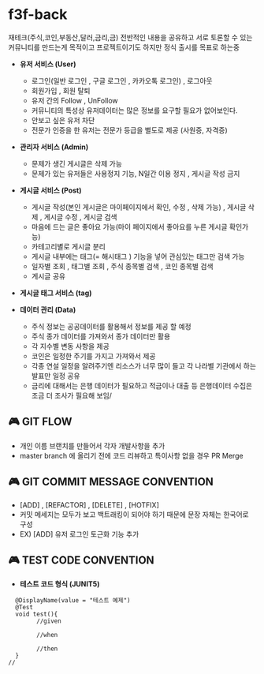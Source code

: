 # f3f-back
재테크(주식,코인,부동산,달러,금리,금) 전반적인 내용을 공유하고 서로 토론할 수 있는 커뮤니티를 만드는게 목적이고 프로젝트이기도 하지만 정식 출시를 목표로 하는중

- **유저 서비스 (User)**
    - 로그인(일반 로그인 , 구글 로그인 , 카카오톡 로그인) , 로그아웃
    - 회원가입 , 회원 탈퇴
    - 유저 간의 Follow , UnFollow
    - 커뮤니티의 특성상 유저데이터는 많은 정보를 요구할 필요가 없어보인다.
    - 안보고 싶은 유저 차단
    - 전문가 인증을 한 유저는 전문가 등급을 별도로 제공 (사원증, 자격증)
    
- **관리자 서비스 (Admin)**
    - 문제가 생긴 게시글은 삭제 가능
    - 문제가 있는 유저들은 사용정지 기능, N일간 이용 정지 , 게시글 작성 금지
    
- **게시글 서비스 (Post)**
    - 게시글 작성(본인 게시글은 마이페이지에서 확인, 수정 , 삭제 가능) , 게시글 삭제 , 게시글 수정 , 게시글 검색
    - 마음에 드는 글은 좋아요 가능(마이 페이지에서 좋아요를 누른 게시글 확인가능)
    - 카테고리별로 게시글 분리
    - 게시글 내부에는 태그(= 해시태그 ) 기능을 넣어 관심있는 태그만 검색 가능
    - 일자별 조회 , 태그별 조회 , 주식 종목별 검색 , 코인 종목별 검색
    - 게시글 공유
- **게시글 태그 서비스 (tag)**    

- **데이터 관리 (Data)**
    - 주식 정보는 공공데이터를 활용해서 정보를 제공 할 예정
    - 주식 종가 데이터를 가져와서 종가 데이터만 활용
    - 각 지수별 변동 사항을 제공
    - 코인은 일정한 주기를 가지고 가져와서 제공
    - 각종 연설 일정을 알려주기엔 리소스가 너무 많이 들고 각 나라별 기관에서 하는 발표만 일정 공유
    - 금리에 대해서는 은행 데이터가 필요하고 적금이나 대출 등 은행데이터 수집은 조금 더 조사가 필요해 보임/

## 🎮 GIT FLOW

   * 개인 이름 브랜치를 만들어서 각자 개발사항을 추가 
   * master branch 에 올리기 전에 코드 리뷰하고 특이사항 없을 경우 PR Merge

## 🎮 GIT COMMIT MESSAGE CONVENTION
   * [ADD] , [REFACTOR] , [DELETE] , [HOTFIX]
   * 커밋 메세지는 모두가 보고 백트래킹이 되어야 하기 때문에 문장 자체는 한국어로 구성 
   * EX) [ADD] 유저 로그인 토근화 기능 추가

## 🎮 TEST CODE CONVENTION
- **테스트 코드 형식 (JUNIT5)**
````
  @DisplayName(value = "테스트 예제")
  @Test
  void test(){
        //given
        
        //when
        
        //then
  }
//
